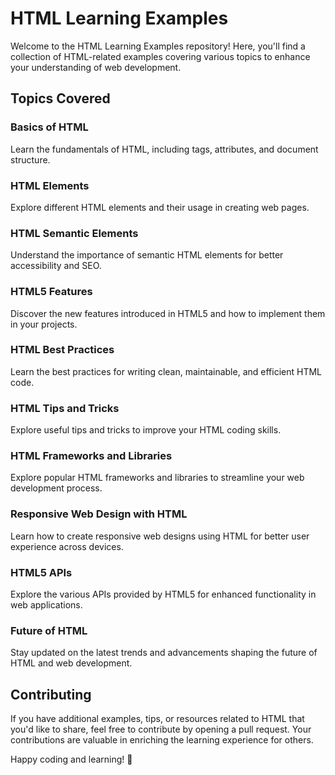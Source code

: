 # HTML Learning Examples

Welcome to the HTML Learning Examples repository! Here, you'll find a collection of HTML-related examples covering various topics to enhance your understanding of web development.

## Topics Covered

### Basics of HTML
Learn the fundamentals of HTML, including tags, attributes, and document structure.

### HTML Elements
Explore different HTML elements and their usage in creating web pages.

### HTML Semantic Elements
Understand the importance of semantic HTML elements for better accessibility and SEO.

### HTML5 Features
Discover the new features introduced in HTML5 and how to implement them in your projects.

### HTML Best Practices
Learn the best practices for writing clean, maintainable, and efficient HTML code.

### HTML Tips and Tricks
Explore useful tips and tricks to improve your HTML coding skills.

### HTML Frameworks and Libraries
Explore popular HTML frameworks and libraries to streamline your web development process.

### Responsive Web Design with HTML
Learn how to create responsive web designs using HTML for better user experience across devices.

### HTML5 APIs
Explore the various APIs provided by HTML5 for enhanced functionality in web applications.

### Future of HTML
Stay updated on the latest trends and advancements shaping the future of HTML and web development.

## Contributing
If you have additional examples, tips, or resources related to HTML that you'd like to share, feel free to contribute by opening a pull request. Your contributions are valuable in enriching the learning experience for others.

Happy coding and learning! 🌟